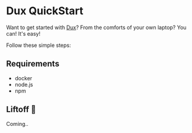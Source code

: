 # Dux QuickStart

Want to get started with [Dux](https://github.com/asbjornenge/dux)? From the comforts of your own laptop? You can! It's easy!

Follow these simple steps:

## Requirements

* docker
* node.js
* npm

## Liftoff :rocket:

Coming..
